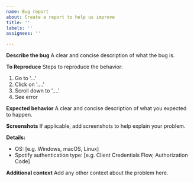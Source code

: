 ```yaml
---
name: Bug report
about: Create a report to help us improve
title: ''
labels: ''
assignees: ''

---
```


**Describe the bug**
A clear and concise description of what the bug is.

**To Reproduce**
Steps to reproduce the behavior:
1. Go to '...'
2. Click on '....'
3. Scroll down to '....'
4. See error

**Expected behavior**
A clear and concise description of what you expected to happen.

**Screenshots**
If applicable, add screenshots to help explain your problem.

**Details:**
 - OS: [e.g. Windows, macOS, Linux]
 - Spotify authentication type: [e.g. Client Credentials Flow, Authorization Code] 
  
**Additional context**
Add any other context about the problem here.
